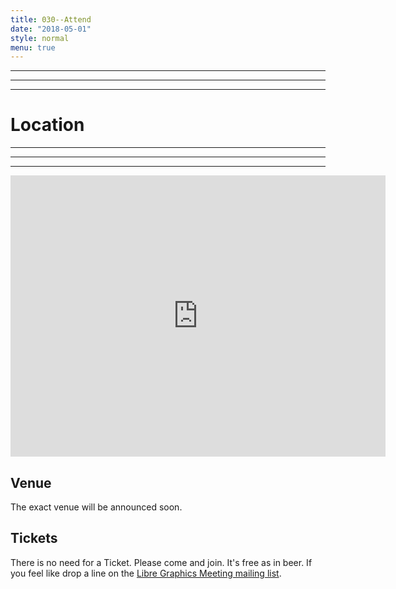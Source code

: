 ```yaml
---
title: 030--Attend
date: "2018-05-01"
style: normal
menu: true
---
```



<div class="grid">
  <div class="col1to6">
    <hr class="thick">
    <hr>
  </div>
  <div class="col7to12">
    <hr>
  </div>
</div>

# Location

<div class="grid">
  <div class="col1to6">
    <hr>
  </div>
  <div class="col7to12">
    <hr>
    <hr class="thick">
  </div>
</div>
<div class="fullwidth responsive h60 m-h40">
    <iframe src="https://www.google.com/maps/embed?pb=!1m18!1m12!1m3!1d166691.02385824232!2d6.842455573589988!3d49.247072566834774!2m3!1f0!2f0!3f0!3m2!1i1024!2i768!4f13.1!3m3!1m2!1s0x4795b152e302c0eb%3A0x422d4d510db6b80!2sSaarbr%C3%BCcken%2C+Germany!5e0!3m2!1sen!2ses!4v1525132398398" width="600" height="450" frameborder="0" style="border:0" allowfullscreen></iframe>
</div>

## Venue
The exact venue will be announced soon.

## Tickets
There is no need for a Ticket. Please come and join. It's free as in beer.
If you feel like drop a line on the [Libre Graphics Meeting mailing list](https://lists.freedesktop.org/mailman/listinfo/libre-graphics-meeting).

<!-- ## Getting to Saarbrücken -->

<!-- ## Accommodation -->
